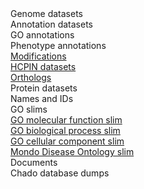 <div class="left-menu-part left-menu-item"><a routerLink="//downloads/genome-datasets">Genome datasets</a></div>
<div class="left-menu-part left-menu-item"><a routerLink="//downloads/genome-datasets#Annotation_datasets">Annotation datasets</a></div>
<div class="left-menu-part left-sub-menu-item"><a routerLink="/downloads/go-annotations">GO annotations</a></div>
<div class="left-menu-part left-sub-menu-item"><a routerLink="/downloads/phenotype-annotations">Phenotype annotations</a></div>
<div class="left-menu-part left-sub-menu-item"><a href="ftp://ftp.pombase.org/pombe/annotations/modifications/">Modifications</a></div>
<div class="left-menu-part left-sub-menu-item"><a href="ftp://ftp.pombase.org/pombe/exports/">HCPIN datasets</a></div>
<div class="left-menu-part left-sub-menu-item"><a href="ftp://ftp.pombase.org/pombe/orthologs/">Orthologs</a></div>
<div class="left-menu-part left-menu-item"><a routerLink="//downloads/protein-datasets">Protein datasets</a></div>
<div class="left-menu-part left-menu-item"><a routerLink="/downloads/names-and-identifiers">Names and IDs</a></div>
<div class="left-menu-part left-menu-item">GO slims</div>
<div class="left-menu-part left-sub-menu-item"><a href="ftp://ftp.pombase.org/nightly_update/misc/mf_goslim_pombe_ids_and_names.tsv">GO molecular function slim</a></div>
<div class="left-menu-part left-sub-menu-item"><a href="ftp://ftp.pombase.org/nightly_update/misc/bp_goslim_pombe_ids_and_names.tsv">GO biological process slim</a></div>
<div class="left-menu-part left-sub-menu-item"><a href="ftp://ftp.pombase.org/nightly_update/misc/cc_goslim_pombe_ids_and_names.tsv">GO cellular component slim</a></div>
<div class="left-menu-part left-menu-item"><a href="ftp://ftp.pombase.org/nightly_update/misc/disease_ontology_slim_ids_and_names.tsv">Mondo Disease Ontology slim</a></div>
<div class="left-menu-part left-menu-item"><a routerLink="/documents">Documents</a></div>
<div class="left-menu-part left-menu-item"><a routerLink="/downloads/chado-database-dumps">Chado database dumps</a></div>
